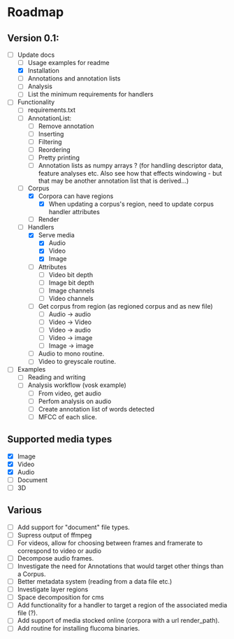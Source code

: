 # Roadmap

## Version 0.1:
- [ ] Update docs
    - [ ] Usage examples for readme
    - [x] Installation
    - [ ] Annotations and annotation lists
    - [ ] Analysis
    - [ ] List the minimum requirements for handlers
- [ ] Functionality
    - [ ] requirements.txt
    - [ ] AnnotationList:
        - [ ] Remove annotation
        - [ ] Inserting
        - [ ] Filtering
        - [ ] Reordering
        - [ ] Pretty printing
        - [ ] Annotation lists as numpy arrays ? (for handling descriptor data, feature analyses etc. Also see how that effects windowing - but that may be another annotation list that is derived...)
    - [ ] Corpus
        - [x] Corpora can have regions
            - [x] When updating a corpus's region, need to update corpus handler attributes
        - [ ] Render
    - [ ] Handlers
        - [x] Serve media
            - [x] Audio
            - [x] Video
            - [x] Image
        - [ ] Attributes
            - [ ] Video bit depth
            - [ ] Image bit depth
            - [ ] Image channels
            - [ ] Video channels
        - [ ] Get corpus from region (as regioned corpus and as new file)
            - [ ] Audio -> audio
            - [ ] Video -> Video
            - [ ] Video -> audio
            - [ ] Video -> image
            - [ ] Image -> image
        - [ ] Audio to mono routine.
        - [ ] Video to greyscale routine.
- [ ] Examples
    - [ ] Reading and writing
    - [ ] Analysis workflow (vosk example)
        - [ ] From video, get audio
        - [ ] Perfom analysis on audio
        - [ ] Create annotation list of words detected
        - [ ] MFCC of each slice.

## Supported media types
- [x] Image
- [x] Video
- [x] Audio
- [ ] Document
- [ ] 3D

## Various
- [ ] Add support for "document" file types.
- [ ] Supress output of ffmpeg
- [ ] For videos, allow for choosing between frames and framerate to correspond to video or audio
- [ ] Decompose audio frames.
- [ ] Investigate the need for Annotations that would target other things than a Corpus.
- [ ] Better metadata system (reading from a data file etc.)
- [ ] Investigate layer regions
- [ ] Space decomposition for cms
- [ ] Add functionality for a handler to target a region of the associated media file (?).
- [ ] Add support of media stocked online (corpora with a url render_path).
- [ ] Add routine for installing flucoma binaries.